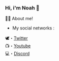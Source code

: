 ### Hi, i'm Noah 👋

👨‍🎓 About me!

- My social networks :

🕊️・[Twitter](https://twitter.com/soon)\
📺・[Youtube](https://twitch.soon)\
💻・[Discord](https://discord.com/users/397400656463265792)
